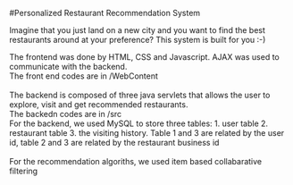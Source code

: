 #Personalized Restaurant Recommendation System

Imagine that you just land on a new city and you want to find the best restaurants around at your preference? This system is built for you :-) </br>

The frontend was done by HTML, CSS and Javascript. AJAX was used to communicate with the backend. </br>
The front end codes are in /WebContent</br>
</br>
The backend is composed of three java servlets that allows the user to explore, visit and get recommended restaurants. </br>
The backedn codes are in /src </br>
For the backend, we used MySQL to store three tables: 1. user table 2. restaurant table 3. the visiting history. Table 1 and 3 are related by the user id, table 2 and 3 are related by the restaurant business id </br>
</br>
For the recommendation algoriths, we used item based collabarative filtering
